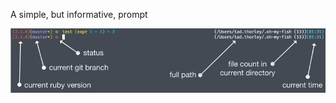 A simple, but informative, prompt

![example](https://raw.githubusercontent.com/phaedryx/trout/master/prompt.png)
